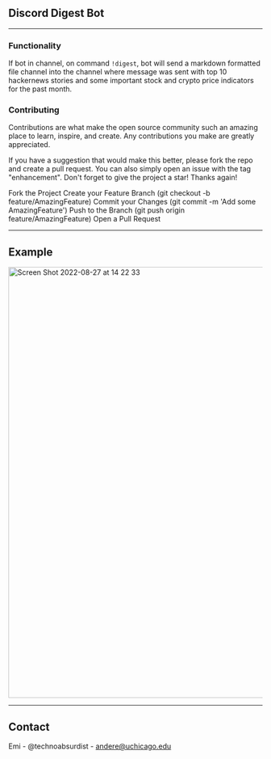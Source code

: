 ## Discord Digest Bot

<hr />

### Functionality
If bot in channel, on command `!digest`, bot will send a markdown formatted file channel into the channel where message was sent with top 10 hackernews stories and some important stock and crypto price indicators for the past month. 

### Contributing 
Contributions are what make the open source community such an amazing place to learn, inspire, and create. Any contributions you make are greatly appreciated.

If you have a suggestion that would make this better, please fork the repo and create a pull request. You can also simply open an issue with the tag "enhancement". Don't forget to give the project a star! Thanks again!

Fork the Project
Create your Feature Branch (git checkout -b feature/AmazingFeature)
Commit your Changes (git commit -m 'Add some AmazingFeature')
Push to the Branch (git push origin feature/AmazingFeature)
Open a Pull Request
<hr />

## Example 
<img width="853" alt="Screen Shot 2022-08-27 at 14 22 33" src="https://user-images.githubusercontent.com/92827957/187048442-1e530803-9bb5-4da6-b0e1-d35c47bf26d2.png">
<br />
<hr />

## Contact
Emi - @technoabsurdist - andere@uchicago.edu
